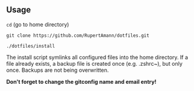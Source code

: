 ## Usage

`cd` (go to home directory)

`git clone https://github.com/RupertAmann/dotfiles.git`

`./dotfiles/install`

The install script symlinks all configured files into the home directory. If a file already exists, a backup file is created once (e.g. .zshrc~), but only once. Backups are not being overwritten.

**Don't forget to change the gitconfig name and email entry!**
